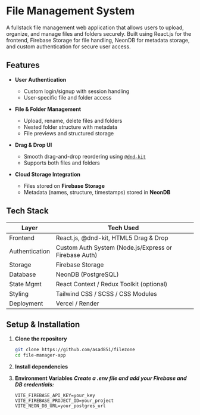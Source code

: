 # File Management System

A fullstack file management web application that allows users to upload, organize, and manage files and folders securely. Built using React.js for the frontend, Firebase Storage for file handling, NeonDB for metadata storage, and custom authentication for secure user access.

## Features

- **User Authentication**

  - Custom login/signup with session handling
  - User-specific file and folder access

- **File & Folder Management**

  - Upload, rename, delete files and folders
  - Nested folder structure with metadata
  - File previews and structured storage

- **Drag & Drop UI**

  - Smooth drag-and-drop reordering using [`@dnd-kit`](https://github.com/clauderic/dnd-kit)
  - Supports both files and folders

- **Cloud Storage Integration**
  - Files stored on **Firebase Storage**
  - Metadata (names, structure, timestamps) stored in **NeonDB**

## Tech Stack

| Layer          | Tech Used                                             |
| -------------- | ----------------------------------------------------- |
| Frontend       | React.js, @dnd-kit, HTML5 Drag & Drop                 |
| Authentication | Custom Auth System (Node.js/Express or Firebase Auth) |
| Storage        | Firebase Storage                                      |
| Database       | NeonDB (PostgreSQL)                                   |
| State Mgmt     | React Context / Redux Toolkit (optional)              |
| Styling        | Tailwind CSS / SCSS / CSS Modules                     |
| Deployment     | Vercel / Render                                       |

## Setup & Installation

1. **Clone the repository**

   ```bash
   git clone https://github.com/asad851/filezone
   cd file-manager-app

   ```

2. **Install dependencies**

3. **Environment Variables**
   **_Create a .env file and add your Firebase and DB credentials:_**
   ```.env
   VITE_FIREBASE_API_KEY=your_key
   VITE_FIREBASE_PROJECT_ID=your_project
   VITE_NEON_DB_URL=your_postgres_url
   ```
